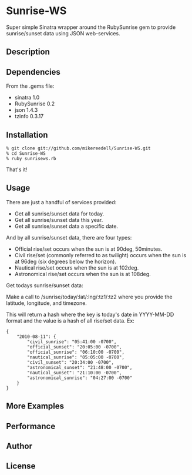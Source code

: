 Sunrise-WS
==========

Super simple Sinatra wrapper around the RubySunrise gem to provide sunrise/sunset data using JSON web-services.

Description
-----------



Dependencies
------------
From the .gems file:
 - sinatra 1.0
 - RubySunrise 0.2
 - json 1.4.3
 - tzinfo 0.3.17


Installation
------------

	% git clone git://github.com/mikereedell/Sunrise-WS.git
	% cd Sunrise-WS
	% ruby sunrisews.rb

That's it!


Usage
-----

There are just a handful of services provided:
 - Get all sunrise/sunset data for today.
 - Get all sunrise/sunset data this year.
 - Get all sunrise/sunset data a specific date.

And by all sunrise/sunset data, there are four types:
 - Official rise/set occurs when the sun is at 90deg, 50minutes.
 - Civil rise/set (commonly referred to as twilight) occurs when the sun is at 96deg (six degrees below the horizon).
 - Nautical rise/set occurs when the sun is at 102deg.
 - Astronomical rise/set occurs when the sun is at 108deg.


Get todays sunrise/sunset data:

Make a call to /sunrise/today/:lat/:lng/:tz1/:tz2 where you provide the latitude, longitude, and timezone.

This will return a hash where the key is today's date in YYYY-MM-DD format and the value is a hash of all rise/set data. Ex:

	{
	    "2010-08-11": {
	        "civil_sunrise": "05:41:00 -0700",
	        "official_sunset": "20:05:00 -0700",
	        "official_sunrise": "06:10:00 -0700",
	        "nautical_sunrise": "05:05:00 -0700",
	        "civil_sunset": "20:34:00 -0700",
	        "astronomical_sunset": "21:48:00 -0700",
	        "nautical_sunset": "21:10:00 -0700",
	        "astronomical_sunrise": "04:27:00 -0700"
	    }
	}


More Examples
-------------

Performance
-----------

Author
------

License
-------
